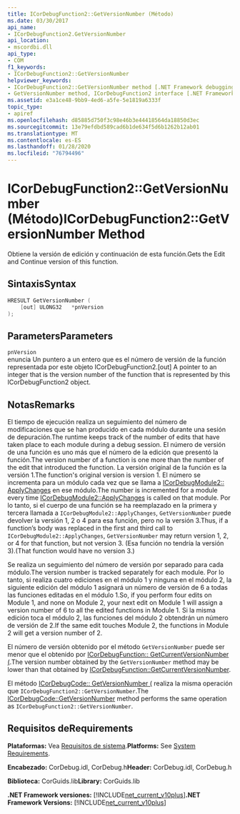 ```yaml
---
title: ICorDebugFunction2::GetVersionNumber (Método)
ms.date: 03/30/2017
api_name:
- ICorDebugFunction2.GetVersionNumber
api_location:
- mscordbi.dll
api_type:
- COM
f1_keywords:
- ICorDebugFunction2::GetVersionNumber
helpviewer_keywords:
- ICorDebugFunction2::GetVersionNumber method [.NET Framework debugging]
- GetVersionNumber method, ICorDebugFunction2 interface [.NET Framework debugging]
ms.assetid: e3a1ce48-9bb9-4ed6-a5fe-5e1819a6333f
topic_type:
- apiref
ms.openlocfilehash: d85885d750f3c98e46b3e44418564da18850d3ec
ms.sourcegitcommit: 13e79efdbd589cad6b1de634f5d6b1262b12ab01
ms.translationtype: MT
ms.contentlocale: es-ES
ms.lasthandoff: 01/28/2020
ms.locfileid: "76794496"
---
```

# <a name="icordebugfunction2getversionnumber-method"></a><span data-ttu-id="570de-102">ICorDebugFunction2::GetVersionNumber (Método)</span><span class="sxs-lookup"><span data-stu-id="570de-102">ICorDebugFunction2::GetVersionNumber Method</span></span>
<span data-ttu-id="570de-103">Obtiene la versión de edición y continuación de esta función.</span><span class="sxs-lookup"><span data-stu-id="570de-103">Gets the Edit and Continue version of this function.</span></span>  
  
## <a name="syntax"></a><span data-ttu-id="570de-104">Sintaxis</span><span class="sxs-lookup"><span data-stu-id="570de-104">Syntax</span></span>  
  
```cpp  
HRESULT GetVersionNumber (  
    [out] ULONG32   *pnVersion  
);  
```  
  
## <a name="parameters"></a><span data-ttu-id="570de-105">Parameters</span><span class="sxs-lookup"><span data-stu-id="570de-105">Parameters</span></span>  
 `pnVersion`  
 <span data-ttu-id="570de-106">enuncia Un puntero a un entero que es el número de versión de la función representada por este objeto ICorDebugFunction2.</span><span class="sxs-lookup"><span data-stu-id="570de-106">[out] A pointer to an integer that is the version number of the function that is represented by this ICorDebugFunction2 object.</span></span>  
  
## <a name="remarks"></a><span data-ttu-id="570de-107">Notas</span><span class="sxs-lookup"><span data-stu-id="570de-107">Remarks</span></span>  
 <span data-ttu-id="570de-108">El tiempo de ejecución realiza un seguimiento del número de modificaciones que se han producido en cada módulo durante una sesión de depuración.</span><span class="sxs-lookup"><span data-stu-id="570de-108">The runtime keeps track of the number of edits that have taken place to each module during a debug session.</span></span> <span data-ttu-id="570de-109">El número de versión de una función es uno más que el número de la edición que presentó la función.</span><span class="sxs-lookup"><span data-stu-id="570de-109">The version number of a function is one more than the number of the edit that introduced the function.</span></span> <span data-ttu-id="570de-110">La versión original de la función es la versión 1.</span><span class="sxs-lookup"><span data-stu-id="570de-110">The function's original version is version 1.</span></span> <span data-ttu-id="570de-111">El número se incrementa para un módulo cada vez que se llama a [ICorDebugModule2:: ApplyChanges](icordebugmodule2-applychanges-method.md) en ese módulo.</span><span class="sxs-lookup"><span data-stu-id="570de-111">The number is incremented for a module every time [ICorDebugModule2::ApplyChanges](icordebugmodule2-applychanges-method.md) is called on that module.</span></span> <span data-ttu-id="570de-112">Por lo tanto, si el cuerpo de una función se ha reemplazado en la primera y tercera llamada a `ICorDebugModule2::ApplyChanges`, `GetVersionNumber` puede devolver la versión 1, 2 o 4 para esa función, pero no la versión 3.</span><span class="sxs-lookup"><span data-stu-id="570de-112">Thus, if a function’s body was replaced in the first and third call to `ICorDebugModule2::ApplyChanges`, `GetVersionNumber` may return version 1, 2, or 4 for that function, but not version 3.</span></span> <span data-ttu-id="570de-113">(Esa función no tendría la versión 3).</span><span class="sxs-lookup"><span data-stu-id="570de-113">(That function would have no version 3.)</span></span>  
  
 <span data-ttu-id="570de-114">Se realiza un seguimiento del número de versión por separado para cada módulo.</span><span class="sxs-lookup"><span data-stu-id="570de-114">The version number is tracked separately for each module.</span></span> <span data-ttu-id="570de-115">Por lo tanto, si realiza cuatro ediciones en el módulo 1 y ninguna en el módulo 2, la siguiente edición del módulo 1 asignará un número de versión de 6 a todas las funciones editadas en el módulo 1.</span><span class="sxs-lookup"><span data-stu-id="570de-115">So, if you perform four edits on Module 1, and none on Module 2, your next edit on Module 1 will assign a version number of 6 to all the edited functions in Module 1.</span></span> <span data-ttu-id="570de-116">Si la misma edición toca el módulo 2, las funciones del módulo 2 obtendrán un número de versión de 2.</span><span class="sxs-lookup"><span data-stu-id="570de-116">If the same edit touches Module 2, the functions in Module 2 will get a version number of 2.</span></span>  
  
 <span data-ttu-id="570de-117">El número de versión obtenido por el método `GetVersionNumber` puede ser menor que el obtenido por [ICorDebugFunction:: GetCurrentVersionNumber (](icordebugfunction-getcurrentversionnumber-method.md).</span><span class="sxs-lookup"><span data-stu-id="570de-117">The version number obtained by the `GetVersionNumber` method may be lower than that obtained by [ICorDebugFunction::GetCurrentVersionNumber](icordebugfunction-getcurrentversionnumber-method.md).</span></span>  
  
 <span data-ttu-id="570de-118">El método [ICorDebugCode:: GetVersionNumber (](icordebugcode-getversionnumber-method.md) realiza la misma operación que `ICorDebugFunction2::GetVersionNumber`.</span><span class="sxs-lookup"><span data-stu-id="570de-118">The [ICorDebugCode::GetVersionNumber](icordebugcode-getversionnumber-method.md) method performs the same operation as `ICorDebugFunction2::GetVersionNumber`.</span></span>  
  
## <a name="requirements"></a><span data-ttu-id="570de-119">Requisitos de</span><span class="sxs-lookup"><span data-stu-id="570de-119">Requirements</span></span>  
 <span data-ttu-id="570de-120">**Plataformas:** Vea [Requisitos de sistema](../../../../docs/framework/get-started/system-requirements.md).</span><span class="sxs-lookup"><span data-stu-id="570de-120">**Platforms:** See [System Requirements](../../../../docs/framework/get-started/system-requirements.md).</span></span>  
  
 <span data-ttu-id="570de-121">**Encabezado:** CorDebug.idl, CorDebug.h</span><span class="sxs-lookup"><span data-stu-id="570de-121">**Header:** CorDebug.idl, CorDebug.h</span></span>  
  
 <span data-ttu-id="570de-122">**Biblioteca:** CorGuids.lib</span><span class="sxs-lookup"><span data-stu-id="570de-122">**Library:** CorGuids.lib</span></span>  
  
 <span data-ttu-id="570de-123">**.NET Framework versiones:** [!INCLUDE[net_current_v10plus](../../../../includes/net-current-v10plus-md.md)]</span><span class="sxs-lookup"><span data-stu-id="570de-123">**.NET Framework Versions:** [!INCLUDE[net_current_v10plus](../../../../includes/net-current-v10plus-md.md)]</span></span>
